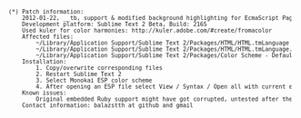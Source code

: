 <pre style="font-size: 10px;">
 (*) Patch information:
     2012-01-22, __tb, support & modified background highlighting for EcmaScript Pages
     Development platform: Sublime Text 2 Beta, Build: 2165
     Used kuler for color harmonies: http://kuler.adobe.com/#create/fromacolor
     Affected files:
         ~/Library/Application Support/Sublime Text 2/Packages/HTML/HTML.tmLanguage
         ~/Library/Application Support/Sublime Text 2/Packages/HTML/HTML.tmLanguage.original
         ~/Library/Application Support/Sublime Text 2/Packages/Color Scheme - Default/Monokai ESP.tmTheme
     Installation:
         1. Copy/overwrite corresponding files
         2. Restart Sublime Text 2
         3. Select Monokai ESP color scheme
         4. After opening an ESP file select View / Syntax / Open all with current extension as... / HTML
     Known issues:
         Original embedded Ruby support might have got corrupted, untested after these changes.
     Contact information: balazstth at github and gmail
</pre>